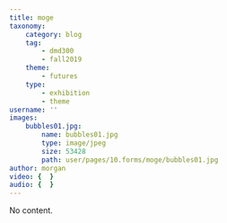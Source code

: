 ```yaml
---
title: moge
taxonomy:
    category: blog
    tag:
        - dmd300
        - fall2019
    theme:
        - futures
    type:
        - exhibition
        - theme
username: ''
images:
    bubbles01.jpg:
        name: bubbles01.jpg
        type: image/jpeg
        size: 53428
        path: user/pages/10.forms/moge/bubbles01.jpg
author: morgan
video: {  }
audio: {  }
---
```


No content.